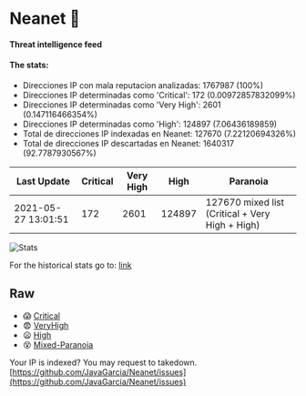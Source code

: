 # Neanet :hocho:
#### Threat intelligence feed
#### The stats:

- Direcciones IP con mala reputacion analizadas: 1767987 (100%)
- Direcciones IP determinadas como 'Critical':  172 (0.00972857832099%)
- Direcciones IP determinadas como 'Very High':  2601 (0.147116466354%)
- Direcciones IP determinadas como 'High':  124897 (7.06436189859)
- Total de direcciones IP indexadas en Neanet:  127670 (7.22120694326%)
- Total de direcciones IP descartadas en Neanet:  1640317 (92.7787930567%)

| Last Update | Critical | Very High | High | Paranoia |
| --- | --- | --- | --- | --- |
| 2021-05-27 13:01:51 | 172 | 2601 | 124897 | 127670 mixed list (Critical + Very High + High)|

![Stats](https://docs.google.com/spreadsheets/d/e/2PACX-1vSnaNMIXVabIpDJjufMlzH7poXnshF3mgd8Is1g9ytUEzVsP5my4Trn8f-xkoLLQ38xpL3HtmUexLo6/pubchart?oid=501124687&format=image)

For the historical stats go to: [link](/stats.csv)
## Raw
- :scream: [Critical](https://raw.githubusercontent.com/JavaGarcia/Neanet/master/blacklists/neanet_critical.txt)
- :fearful: [VeryHigh](https://raw.githubusercontent.com/JavaGarcia/Neanet/master/blacklists/neanet_veryHigh.txtt)
- :frowning: [High](https://raw.githubusercontent.com/JavaGarcia/Neanet/master/blacklists/neanet_high.txt)
- :dizzy_face: [Mixed-Paranoia](https://raw.githubusercontent.com/JavaGarcia/Neanet/master/blacklists/neanet_all.txt)


Your IP is indexed? You may request to takedown. [https://github.com/JavaGarcia/Neanet/issues](https://github.com/JavaGarcia/Neanet/issues)

















































































































































































































































































































































































































































































































































































































































































































































































































































































































































































































































































































































































































































































































































































































































































































































































































































































































































































































































































































































































































































































































































































































































































































































































































































































































































































































































































































































































































































































































































































































































































































































































































































































































































































































































































































































































































































































































































































































































































































































































































































































































































































































































































































































































































































































































































































































































































































































































































































































































































































































































































































































































































































































































































































































































































































































































































































































































































































































































































































































































































































































































































































































































































































































































































































































































































































































































































































































































































































